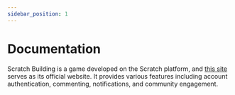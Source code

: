 ```yaml
---
sidebar_position: 1
---
```


# Documentation

Scratch Building is a game developed on the Scratch platform, and [this site](https://scratch-building.vercel.app/) serves as its official website. It provides various features including account authentication, commenting, notifications, and community engagement.

